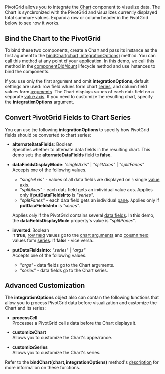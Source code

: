 PivotGrid allows you to integrate the [Chart](/Documentation/ApiReference/UI_Components/dxChart/) component to visualize data. The Chart is synchronized with the PivotGrid and visualizes currently displayed total summary values. Expand a row or column header in the PivotGrid below to see how it works.

## Bind the Chart to the PivotGrid
To bind these two components, create a Chart and pass its instance as the first agument to the [bindChart(chart, integrationOptions)](/Documentation/ApiReference/UI_Components/dxPivotGrid/Methods/#bindChartchart_integrationOptions) method. You can call this method at any point of your application. In this demo, we call this method in the <a href="https://reactjs.org/docs/react-component.html#componentdidmount" target="_blank">componentDidMount</a> lifecycle method and use instances to bind the components.

If you use only the first argument and omit **integrationOptions**, default settings are used: row field values form chart [series](/Documentation/ApiReference/UI_Components/dxChart/Configuration/series/), and column field values form [arguments](/Documentation/ApiReference/UI_Components/dxChart/Configuration/argumentAxis/). The Chart displays values of each data field on a separate [value axis](/Documentation/ApiReference/UI_Components/dxChart/Configuration/valueAxis/). If you need to customize the resulting chart, specify the **integrationOptions** argument.  

## Convert PivotGrid Fields to Chart Series
You can use the following **integrationOptions** to specify how PivotGrid fields should be converted to chart series:

- **alternateDataFields**: Boolean       
Specifies whether to alternate data fields in the resulting chart. This demo sets the **alternateDataFields** field to **false**.

- **dataFieldsDisplayMode**: *"singleAxis"* | *"splitAxes"* | *"splitPanes"*     
Accepts one of the following values.   

    - *"singleAxis"* - values of all data fields are displayed on a single [value axis](/Documentation/ApiReference/UI_Components/dxChart/Configuration/valueAxis/).  
    - *"splitAxes"* - each data field gets an individual value axis. Applies only if **putDataFieldsInto** is *"series"*.  
    - *"splitPanes"* - each data field gets an individual [pane](/Documentation/ApiReference/UI_Components/dxChart/Configuration/panes/). Applies only if **putDataFieldsInto** is *"series"*.    

    Applies only if the PivotGrid contains several [data fields](/Documentation/ApiReference/Data_Layer/PivotGridDataSource/Configuration/fields/). In this demo, the **dataFieldsDisplayMode** property's value is *"splitPanes"*.

- **inverted**: Boolean      
If **true**, [row field](/Documentation/Guide/UI_Components/PivotGrid/Visual_Elements/#Headers) values go to the [chart arguments](/Documentation/ApiReference/UI_Components/dxChart/Configuration/argumentAxis/) and [column field](/Documentation/Guide/UI_Components/PivotGrid/Visual_Elements/#Headers) values form [series](/Documentation/ApiReference/UI_Components/dxChart/Configuration/series/). If **false** - vice versa..

- **putDataFieldsInto**: *"series"* | *"args"*     
Accepts one of the following values.

    - *"args"* - data fields go to the Chart arguments.  
    - *"series"* - data fields go to the Chart series.

## Advanced Customization
The **integrationOptions** object also can contain the following functions that allow you to process PivotGrid data before visualization and customize the Chart and its series:

- **processCell**       
Processes a PivotGrid cell's data before the Chart displays it.

- **customizeChart**        
Allows you to customize the Chart's appearance.

- **customizeSeries**       
Allows you to customize the Chart's series.

Refer to the **bindChart(chart, integrationOptions)** method's [description](/Documentation/ApiReference/UI_Components/dxPivotGrid/Methods/#bindChartchart_integrationOptions) for more information on these functions. 

